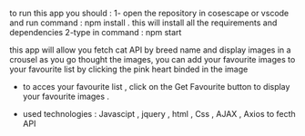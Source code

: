 to run this app you should :
1- open the repository in cosescape or vscode and run command : npm install . this will install all the requirements and dependencies
2-type in command : npm start 


this app will allow you fetch cat API by breed name and display images in a crousel 
as you go thought the images, you can add your favourite images to your favourite list by clicking the pink heart binded in the image 
- to acces your favourite list , click on the Get Favourite button to display your favourite images . 

- used technologies : 
Javascipt , jquery , html , Css , AJAX , Axios to fecth API 



